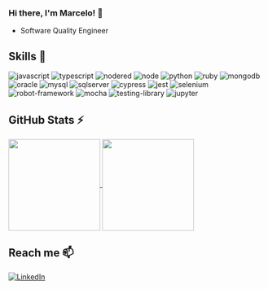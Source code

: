 ### Hi there, I'm Marcelo! 👋

- Software Quality Engineer 

## Skills 🚀

<div style="display: inline">
   
  <img  alt="javascript" src="https://img.shields.io/badge/javascript-F7DF1E?style=for-the-badge&logo=javascript&logoColor=white" />

  <img  alt="typescript" src="https://img.shields.io/badge/typescript-3178C6?style=for-the-badge&logo=typescript&logoColor=white" />

  <img alt="nodered" src="https://img.shields.io/badge/nodered-8F0000?style=for-the-badge&logo=nodered&logoColor=white" />
  
  <img  alt="node" src="https://img.shields.io/badge/node-339933?style=for-the-badge&logo=nodedotjs&logoColor=white" />

  <img  alt="python" src="https://img.shields.io/badge/python-3776AB?style=for-the-badge&logo=python&logoColor=white" />

  <img  alt="ruby" src="https://img.shields.io/badge/ruby-CC342D?style=for-the-badge&logo=ruby&logoColor=white" />

  <img  alt="mongodb" src="https://img.shields.io/badge/mongodb-47A248?style=for-the-badge&logo=mongodb&logoColor=white" />

  <img alt="oracle" src="https://img.shields.io/badge/oracle-F80000?style=for-the-badge&logo=oracle&logoColor=white" />
  
  <img alt="mysql" src="https://img.shields.io/badge/mysql-4479A1?style=for-the-badge&logo=mysql&logoColor=white" />

  <img  alt="sqlserver" src="https://img.shields.io/badge/sql server-CC2927?style=for-the-badge&logo=microsoftsqlserver&logoColor=white" />
  
  <img alt="cypress" src="https://img.shields.io/badge/cypress-17202C?style=for-the-badge&logo=cypress&logoColor=white" />

  <img alt="jest" src="https://img.shields.io/badge/jest-C21325?style=for-the-badge&logo=jest&logoColor=white" />
  
  <img  alt="selenium" src="https://img.shields.io/badge/selenium-43B02A?style=for-the-badge&logo=selenium&logoColor=white" />
  
  <img alt="robot-framework" src="https://img.shields.io/badge/robot-000000?style=for-the-badge&logo=robotframework&logoColor=white" />
 
  <img alt="mocha" src="https://img.shields.io/badge/mocha-8D6748?style=for-the-badge&logo=mocha&logoColor=white" />

  <img alt="testing-library" src="https://img.shields.io/badge/testing library-E33332?style=for-the-badge&logo=testinglibrary&logoColor=white" />

  <img alt="jupyter" src="https://img.shields.io/badge/jupyter-F37626?style=for-the-badge&logo=jupyter&logoColor=white" />
  
  <!-- <img alt="postman" src="https://img.shields.io/badge/Postman-FF6C37?style=for-the-badge&logo=postman&logoColor=white" /> -->
</div>

## GitHub Stats ⚡
<div>
  <a href="https://github.com/Marcelo-Lourenco/">
    <img height=180 align="center" src="https://github-readme-stats.vercel.app/api?username=Marcelo-Lourenco&show_icons=true&theme=github_dark&include_all_commits=true&count_private=true" />
  </a>
  <a href="https://github.com/Marcelo-Lourenco/convoychat">
    <img height=180 align="center" src="https://github-readme-stats.vercel.app/api/top-langs?username=Marcelo-Lourenco&theme=github_dark&layout=compact&langs_count=10&card_width=320" />
  </a>
</div>

## Reach me 📫
[![LinkedIn](https://img.shields.io/badge/LinkedIn-0077B5?style=for-the-badge&logo=linkedin&logoColor=white)](https://www.linkedin.com/in/marcelolourencodasilva)

<!--
**Marcelo-Lourenco/Marcelo-Lourenco** is a ✨ _special_ ✨ repository because its `README.md` (this file) appears on your GitHub profile.

Here are some ideas to get you started:

- 🔭 I’m currently working on ...
- 🌱 I’m currently learning ...
- 👯 I’m looking to collaborate on ...
- 🤔 I’m looking for help with ...
- 💬 Ask me about ...
- 📫 How to reach me: ...
- 😄 Pronouns: ...
- ⚡ Fun fact: ...
-->
